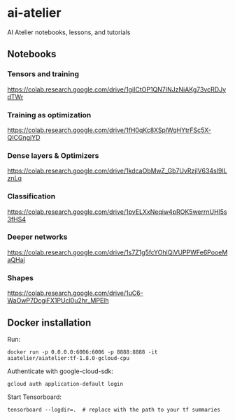 # ai-atelier
AI Atelier notebooks, lessons, and tutorials

## Notebooks

### Tensors and training
https://colab.research.google.com/drive/1giICtOP1QN7INJzNiAKg73vcRDJydTWr

### Training as optimization

https://colab.research.google.com/drive/1fH0qKc8XSplWqHYtrFSc5X-QICGngjYD

### Dense layers & Optimizers

https://colab.research.google.com/drive/1kdcaObMwZ_Gb7UvRzjlV634sI9ILznLq

### Classification

https://colab.research.google.com/drive/1pvELXxNeqiw4pROK5werrnUHl5s3fHS4

### Deeper networks

https://colab.research.google.com/drive/1s7Z1g5fcYOhlQiVUPPWFe6PooeMaQHaj

### Shapes

https://colab.research.google.com/drive/1uC6-WaOwP7DcgiFX1PUcl0u2hr_MPElh

## Docker installation

Run:
```
docker run -p 0.0.0.0:6006:6006 -p 8888:8888 -it aiatelier/aiatelier:tf-1.8.0-gcloud-cpu
```

Authenticate with google-cloud-sdk:
```
gcloud auth application-default login
```

Start Tensorboard:
```
tensorboard --logdir=.  # replace with the path to your tf summaries
```
